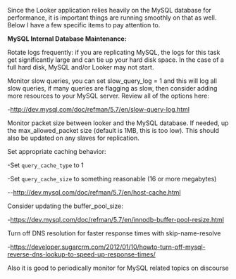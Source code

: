 Since the Looker application relies heavily on the MySQL database for performance, it is important things are running smoothly on that as well. Below I have a few specific items to pay attention to. 



**MySQL Internal Database Maintenance:**

Rotate logs frequently: if you are replicating MySQL, the logs for this task get significantly large and can tie up your hard disk space. In the case of a full hard disk, MySQL and/or Looker may not start.

Monitor slow queries, you can set slow_query_log = 1 and this will log all slow queries, if many queries are flagging as slow, then consider adding more resources to your MySQL server. Review all of the options here:

-http://dev.mysql.com/doc/refman/5.7/en/slow-query-log.html

Monitor packet size between looker and the MySQL database. If needed, up the max_allowed_packet size (default is 1MB, this is too low). This should also be updated on any slaves for replication.

Set appropriate caching behavior:

-Set `query_cache_type` to 1

-Set `query_cache_size` to something reasonable (16 or more megabytes)

--http://dev.mysql.com/doc/refman/5.7/en/host-cache.html

Consider updating the buffer_pool_size:

-https://dev.mysql.com/doc/refman/5.7/en/innodb-buffer-pool-resize.html

Turn off DNS resolution for faster response times with skip-name-resolve

-https://developer.sugarcrm.com/2012/01/10/howto-turn-off-mysql-reverse-dns-lookup-to-speed-up-response-times/



Also it is good to periodically monitor for MySQL related topics on discourse
